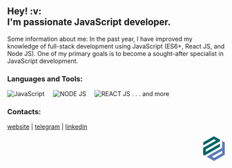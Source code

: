 <h2>Hey! :v:<br> I'm passionate JavaScript developer.</h2>

Some information about me:
In the past year, I have improved my knowledge of full-stack development using JavaScript (ES6+, React JS, and Node JS). One of my primary goals is to become a sought-after specialist in JavaScript development.
</br>

### Languages and Tools:

<img alt="JavaScript" width="26px" src="https://raw.githubusercontent.com/dmZabelin/dmZabelin/main/img/JS.svg" />&nbsp;&nbsp;&nbsp;&nbsp;&nbsp;<img alt="NODE JS" width="96px" src="https://raw.githubusercontent.com/dmZabelin/dmZabelin/main/img/Node.svg" />&nbsp;&nbsp;&nbsp;&nbsp;&nbsp;<img alt="REACT JS" width="28px" src="https://raw.githubusercontent.com/dmZabelin/dmZabelin/main/img/React.svg" /> . . . and more
 
### Contacts:

[website](https://dmz.name) | [telegram](https://t.me/dmZabelin) | [linkedin](https://www.linkedin.com/in/dmitry-zabelin-6041b9186/)

<div>  
  <a href="https://dmz.name/" target="blank">
  <img alt="alt_text" width="50px" align="right" src="https://raw.githubusercontent.com/dmzname/dmzname/e6567aa059bcfb69cb86d72f1d77ddf627c1c18b/img/zd_logo.svg" />
  </a>
</div>
